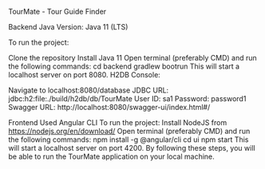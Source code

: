 TourMate - Tour Guide Finder

Backend
Java Version: Java 11 (LTS)

To run the project:

Clone the repository
Install Java 11
Open terminal (preferably CMD) and run the following commands:
cd backend
gradlew bootrun
This will start a localhost server on port 8080.
H2DB Console:

Navigate to localhost:8080/database
JDBC URL: jdbc:h2:file:./build/h2db/db/TourMate
User ID: sa1
Password: password1
Swagger URL: http://localhost:8080/swagger-ui/index.html#/

Frontend
Used Angular CLI
To run the project:
Install NodeJS from https://nodejs.org/en/download/
Open terminal (preferably CMD) and run the following commands:
npm install -g @angular/cli
cd ui
npm start
This will start a localhost server on port 4200.
By following these steps, you will be able to run the TourMate application on your local machine.
